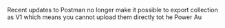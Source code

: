 Recent updates to Postman no longer make it possible to export collection as V1 which means you cannot upload them directly tot he Power Au
<!--stackedit_data:
eyJoaXN0b3J5IjpbMTYyMTcxOTU5M119
-->